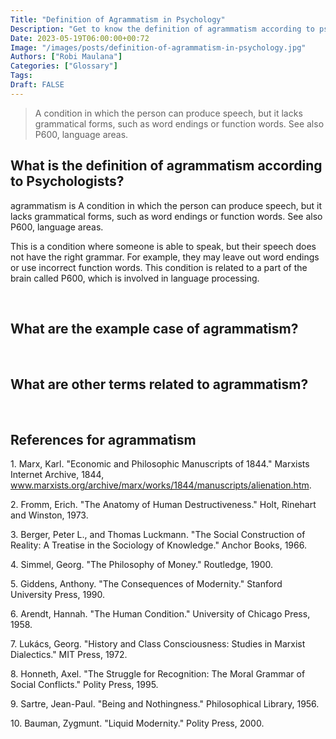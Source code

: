 ```yaml
---
Title: "Definition of Agrammatism in Psychology"
Description: "Get to know the definition of agrammatism according to psychologists."
Date: 2023-05-19T06:00:00+00:72
Image: "/images/posts/definition-of-agrammatism-in-psychology.jpg"
Authors: ["Robi Maulana"]
Categories: ["Glossary"]
Tags: 
Draft: FALSE
---
```





> A condition in which the person can produce speech, but it lacks grammatical forms, such as word endings or function words. See also P600, language areas.

## What is the definition of agrammatism according to Psychologists?

agrammatism is A condition in which the person can produce speech, but it lacks grammatical forms, such as word endings or function words. See also P600, language areas.

This is a condition where someone is able to speak, but their speech does not have the right grammar. For example, they may leave out word endings or use incorrect function words. This condition is related to a part of the brain called P600, which is involved in language processing.

 

## What are the example case of agrammatism?

 

## What are other terms related to agrammatism?

 

## References for agrammatism

1\. Marx, Karl. "Economic and Philosophic Manuscripts of 1844." Marxists Internet Archive, 1844, www.marxists.org/archive/marx/works/1844/manuscripts/alienation.htm.

2\. Fromm, Erich. "The Anatomy of Human Destructiveness." Holt, Rinehart and Winston, 1973.

3\. Berger, Peter L., and Thomas Luckmann. "The Social Construction of Reality: A Treatise in the Sociology of Knowledge." Anchor Books, 1966.

4\. Simmel, Georg. "The Philosophy of Money." Routledge, 1900.

5\. Giddens, Anthony. "The Consequences of Modernity." Stanford University Press, 1990.

6\. Arendt, Hannah. "The Human Condition." University of Chicago Press, 1958.

7\. Lukács, Georg. "History and Class Consciousness: Studies in Marxist Dialectics." MIT Press, 1972.

8\. Honneth, Axel. "The Struggle for Recognition: The Moral Grammar of Social Conflicts." Polity Press, 1995.

9\. Sartre, Jean-Paul. "Being and Nothingness." Philosophical Library, 1956.

10\. Bauman, Zygmunt. "Liquid Modernity." Polity Press, 2000.
